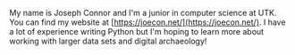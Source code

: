 My name is Joseph Connor and I'm a junior in computer science at UTK. You can
find my website at [https://joecon.net/](https://joecon.net/). I have a lot of
experience writing Python but I'm hoping to learn more about working with larger
data sets and digital archaeology!
